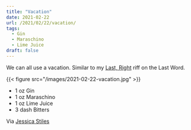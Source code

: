```yaml
---
title: "Vacation"
date: 2021-02-22
url: /2021/02/22/vacation/
tags:
  - Gin
  - Maraschino
  - Lime Juice
draft: false
---
```


We can all use a vacation. Similar to my [Last, Right](https://www.instagram.com/p/BTRN3oVjCwY) riff on the Last Word.

{{< figure src="/images/2021-02-22-vacation.jpg" >}}

* 1 oz Gin
* 1 oz Maraschino
* 1 oz Lime Juice
* 3 dash Bitters

Via [Jessica Stiles](https://www.instagram.com/jstilesphotographer/)
